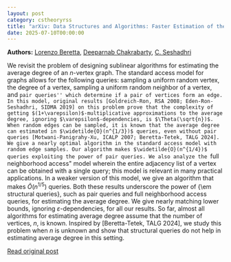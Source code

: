 ```yaml
---
layout: post
category: cstheoryrss
title: "arXiv: Data Structures and Algorithms: Faster Estimation of the Average Degree of a Graph Using Random Edges"
date: 2025-07-10T00:00:00
---
```


**Authors:** [Lorenzo Beretta](https://dblp.uni-trier.de/search?q=Lorenzo+Beretta), [Deeparnab Chakrabarty](https://dblp.uni-trier.de/search?q=Deeparnab+Chakrabarty), [C. Seshadhri](https://dblp.uni-trier.de/search?q=C.+Seshadhri)

We revisit the problem of designing sublinear algorithms for estimating the
average degree of an $n$-vertex graph. The standard access model for graphs
allows for the following queries: sampling a uniform random vertex, the degree
of a vertex, sampling a uniform random neighbor of a vertex, and ``pair
queries'' which determine if a pair of vertices form an edge. In this model,
original results [Goldreich-Ron, RSA 2008; Eden-Ron-Seshadhri, SIDMA 2019] on
this problem prove that the complexity of getting
$(1+\varepsilon)$-multiplicative approximations to the average degree, ignoring
$\varepsilon$-dependencies, is $\Theta(\sqrt{n})$. When random edges can be
sampled, it is known that the average degree can estimated in
$\widetilde{O}(n^{1/3})$ queries, even without pair queries
[Motwani-Panigrahy-Xu, ICALP 2007; Beretta-Tetek, TALG 2024].
We give a nearly optimal algorithm in the standard access model with random
edge samples. Our algorithm makes $\widetilde{O}(n^{1/4})$ queries exploiting
the power of pair queries. We also analyze the ``full neighborhood access"
model wherein the entire adjacency list of a vertex can be obtained with a
single query; this model is relevant in many practical applications. In a
weaker version of this model, we give an algorithm that makes
$\widetilde{O}(n^{1/5})$ queries. Both these results underscore the power of
{\em structural queries}, such as pair queries and full neighborhood access
queries, for estimating the average degree. We give nearly matching lower
bounds, ignoring $\varepsilon$-dependencies, for all our results.
So far, almost all algorithms for estimating average degree assume that the
number of vertices, $n$, is known. Inspired by [Beretta-Tetek, TALG 2024], we
study this problem when $n$ is unknown and show that structural queries do not
help in estimating average degree in this setting.

[Read original post](http://arxiv.org/abs/2507.06925v1)
